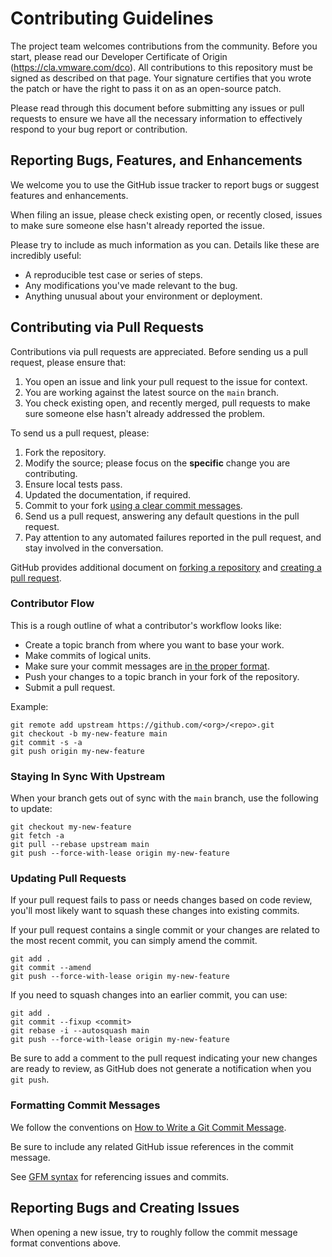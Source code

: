 # Contributing Guidelines

The project team welcomes contributions from the community. Before you start,
please read our Developer Certificate of Origin (<https://cla.vmware.com/dco>).
All contributions to this repository must be signed as described on that page.
Your signature certifies that you wrote the patch or have the right to pass it
on as an open-source patch.

Please read through this document before submitting any issues or pull requests
to ensure we have all the necessary information to effectively respond to your
bug report or contribution.

## Reporting Bugs, Features, and Enhancements

We welcome you to use the GitHub issue tracker to report bugs or suggest
features and enhancements.

When filing an issue, please check existing open, or recently closed, issues to
make sure someone else hasn't already reported the issue.

Please try to include as much information as you can. Details like these are
incredibly useful:

* A reproducible test case or series of steps.
* Any modifications you've made relevant to the bug.
* Anything unusual about your environment or deployment.

## Contributing via Pull Requests

Contributions via pull requests are appreciated. Before sending us a pull
request, please ensure that:

1. You open an issue and link your pull request to the issue for context.
2. You are working against the latest source on the `main` branch.
3. You check existing open, and recently merged, pull requests to make sure
someone else hasn't already addressed the problem.

To send us a pull request, please:

1. Fork the repository.
2. Modify the source; please focus on the **specific** change you are
contributing.
3. Ensure local tests pass.
4. Updated the documentation, if required.
5. Commit to your fork [using a clear commit messages](http://chris.beams.io/posts/git-commit/).
6. Send us a pull request, answering any default questions in the pull request.
7. Pay attention to any automated failures reported in the pull request, and
stay involved in the conversation.

GitHub provides additional document on [forking a repository](https://help.github.com/articles/fork-a-repo/)
and [creating a pull request](https://help.github.com/articles/creating-a-pull-request/).

### Contributor Flow

This is a rough outline of what a contributor's workflow looks like:

* Create a topic branch from where you want to base your work.
* Make commits of logical units.
* Make sure your commit messages are [in the proper format](http://chris.beams.io/posts/git-commit/).
* Push your changes to a topic branch in your fork of the repository.
* Submit a pull request.

Example:

``` shell
git remote add upstream https://github.com/<org>/<repo>.git
git checkout -b my-new-feature main
git commit -s -a
git push origin my-new-feature
```

### Staying In Sync With Upstream

When your branch gets out of sync with the `main` branch, use the following to
update:

``` shell
git checkout my-new-feature
git fetch -a
git pull --rebase upstream main
git push --force-with-lease origin my-new-feature
```

### Updating Pull Requests

If your pull request fails to pass or needs changes based on code review,
you'll most likely want to squash these changes into existing commits.

If your pull request contains a single commit or your changes are related to
the most recent commit, you can simply amend the commit.

``` shell
git add .
git commit --amend
git push --force-with-lease origin my-new-feature
```

If you need to squash changes into an earlier commit, you can use:

``` shell
git add .
git commit --fixup <commit>
git rebase -i --autosquash main
git push --force-with-lease origin my-new-feature
```

Be sure to add a comment to the pull request indicating your new changes are
ready to review, as GitHub does not generate a notification when you
`git push`.

### Formatting Commit Messages

We follow the conventions on [How to Write a Git Commit Message](http://chris.beams.io/posts/git-commit/).

Be sure to include any related GitHub issue references in the commit message.

See [GFM syntax](https://guides.github.com/features/mastering-markdown/#GitHub-flavored-markdown)
for referencing issues and commits.

## Reporting Bugs and Creating Issues

When opening a new issue, try to roughly follow the commit message format
conventions above.
